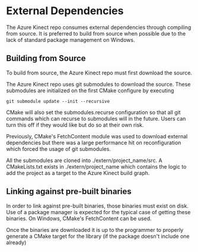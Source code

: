 # External Dependencies

The Azure Kinect repo consumes external dependencies through compiling from source.
It is preferred to build from source when possible due to the lack of
standard package management on Windows.

## Building from Source

To build from source, the Azure Kinect repo must first download the source.

The Azure Kinect repo uses git submodules to download the source. These submodules are
initialized on the first CMake configure by executing

```shell
git submodule update --init --recursive
```

CMake will also set the submodules.recurse configuration so that all git
commands which can recurse to submodules will in the future. Users can turn
this off if they would like but do so at their own risk.

Previously, CMake's FetchContent module was used to download external
dependencies but there was a large performance hit on reconfiguration which
forced the usage of git submodules.

All the submodules are cloned into ./extern/project_name/src. A
CMakeLists.txt exists in ./extern/project_name which contains the logic
to add the project as a target to the Azure Kinect build graph.

## Linking against pre-built binaries

In order to link against pre-built binaries, those binaries must exist on
disk. Use of a package manager is expected for the typical case of getting
these binaries. On Windows, CMake's FetchContent can be used.

Once the binaries are downloaded it is up to the programmer to properly
generate a CMake target for the library (if the package doesn't include one
already)
